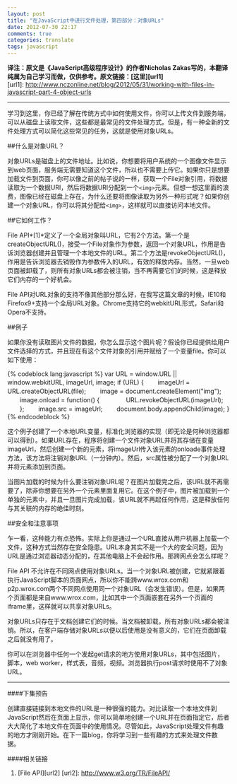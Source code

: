 ```yaml
---
layout: post
title: "在JavaScript中进行文件处理，第四部分：对象URLs"
date: 2012-07-30 22:17
comments: true
categories: translate
tags: javascript
---
```

  
**译注：原文是《JavaScript高级程序设计》的作者Nicholas Zakas写的，本翻译纯属为自己学习而做，仅供参考。原文链接：[这里][url1]**  
[url1]: http://www.nczonline.net/blog/2012/05/31/working-with-files-in-javascript-part-4-object-urls

***
  
学习到这里，你已经了解在传统方式中如何使用文件，你可以上传文件到服务端，可以从磁盘上读取文件，这些都是最常见的文件处理方式。但是，有一种全新的文件处理方式可以简化这些常见的任务，这就是使用对象URLs。  

##什么是对象URL？  
  
对象URLs是磁盘上的文件地址。比如说，你想要将用户系统的一个图像文件显示到web页面，服务端无需要知道这个文件，所以也不需要上传它。如果你只是想要加载文件到页面，你可以像之前的帖子说的一样，获取一个File对象引用，将数据读取为一个数据URI，然后将数据URI分配到一个`<img>`元素。但想一想这里面的浪费，图像已经在磁盘上存在，为什么还要将图像读取为另外一种形式呢？如果你创建一个对象URL，你可以将其分配给`<img>`，这样就可以直接访问本地文件。  
  
##它如何工作？  
  
File API*[1]*定义了一个全局对象叫URL，它有2个方法。第一个是createObjectURL()，接受一个File对象作为参数，返回一个对象URL，作用是告诉浏览器创建并且管理一个本地文件的URL。第二个方法是revokeObjectURL()，作用是告诉浏览器去销毁作为参数传入的URL，有效的释放内存。当然，一旦web页面被卸载了，则所有对象URLs都会被注销，当不再需要它们的时候，这是释放它们内存的一个好机会。    
  
File API对URL对象的支持不像其他部分那么好，在我写这篇文章的时候，IE10和Firefox9+支持一个全局URL对象。Chrome支持它的webkitURL形式，Safari和Opera不支持。  
  
##例子
  
如果你没有读取图片文件的数据，你怎么显示这个图片呢？假设你已经提供给用户文件选择的方式，并且现在有这个文件对象的引用并赋给了一个变量file。你可以如下使用：  
  
{% codeblock lang:javascript %}
var URL = window.URL || window.webkitURL, imageUrl, image; 
if (URL) { 
　　imageUrl = URL.createObjectURL(file); 
　　image = document.createElement("img"); 
　　image.onload = function() { 
　　　　URL.revokeObjectURL(imageUrl); 
　　}; 
　　image.src = imageUrl; 
　　document.body.appendChild(image); 
}
{% endcodeblock %}  
  
这个例子创建了一个本地URL变量，标准化浏览器的实现（即无论是何种浏览器都可以得到）。如果URL存在，程序将创建一个文件对象URL并将其存储在变量imageUrl，然后创建一个新的<img>元素，将imageUrl传入该元素的onloade事件处理方法，该方法将注销对象URL（一分钟内）。然后，src属性被分配了一个对象URL并将元素添加到页面。  
  
当图片加载的时候为什么要注销对象URL呢？在图片加载完之后，该URL就不再需要了，除非你想要在另外一个元素里面复用它。在这个例子中，图片被加载到一个单独的元素中，并且一旦图片完成加载，该URL就不再起任何作用，这是释放任何与其关联的内存的绝佳时刻。  
  
##安全和注意事项  

乍一看，这种能力有点恐怖。实际上你是通过一个URL直接从用户机器上加载一个文件，这种方式当然存在安全隐患。URL本身其实不是一个大的安全问题，因为URL是通过浏览器动态分配的，在其他电脑上不会起作用。那跨网点会怎么样呢？  
  
File API 不允许在不同网点使用对象URLs。当一个对象URL被创建，它就紧跟着执行JavaScript脚本的页面网点，所以你不能跨www.wrox.com和p2p.wrox.com两个不同网点使用同一个对象URL（会发生错误）。但是，如果两个页面都是来自www.wrox.com，比如其中一个页面嵌套在另外一个页面的iframe里，这样就可以共享对象URLs。  
  
对象URLs只存在于文档创建它们的时候。当文档被卸载，所有对象URLs都会被注销。所以，在客户端存储对象URLs以便以后使用是没有意义的，它们在页面卸载之后就没有用了。  
  
你可以在浏览器中任何一个发起get请求的地方使用对象URLs，其中包括图片，脚本，web worker，样式表，音频，视频。浏览器执行post请求时使用不了对象URL。  

***
  
####下集预告  
  
创建直接链接到本地文件的URL是一种很强的能力。对比读取一个本地文件到JavaScript然后在页面上显示，你可以简单地创建一个URL并在页面指定它，后者大大简化了本地文件在页面中的使用情况。尽管如此，JavaScript处理文件有趣的地方才刚刚开始。在下一篇blog，你将学习到一些有趣的方式来处理文件数据。  
  
####相关链接  
  
1. [File API][url2]
[url2]: http://www.w3.org/TR/FileAPI/




